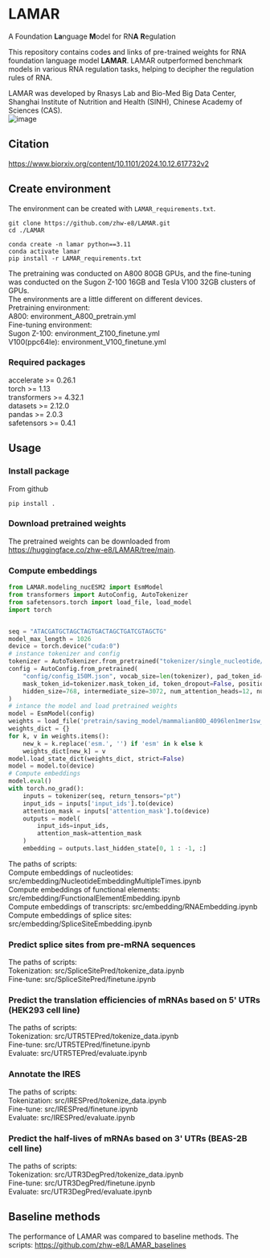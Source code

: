 # LAMAR
A Foundation **La**nguage **M**odel for RN**A** **R**egulation

This repository contains codes and links of pre-trained weights for RNA foundation language model **LAMAR**. LAMAR outperformed benchmark models in various RNA regulation tasks, helping to decipher the regulation rules of RNA.  

LAMAR was developed by Rnasys Lab and Bio-Med Big Data Center, Shanghai Institute of Nutrition and Health (SINH), Chinese Academy of Sciences (CAS).  
![image](./ReadMe/overview.png)

## Citation
https://www.biorxiv.org/content/10.1101/2024.10.12.617732v2

## Create environment
The environment can be created with `LAMAR_requirements.txt`.  
```shell
git clone https://github.com/zhw-e8/LAMAR.git
cd ./LAMAR

conda create -n lamar python==3.11
conda activate lamar
pip install -r LAMAR_requirements.txt
```

The pretraining was conducted on A800 80GB GPUs, and the fine-tuning was conducted on the Sugon Z-100 16GB and Tesla V100 32GB clusters of GPUs.  
The environments are a little different on different devices.   
Pretraining environment:   
    A800: environment_A800_pretrain.yml  
Fine-tuning environment:   
    Sugon Z-100: environment_Z100_finetune.yml  
    V100(ppc64le): environment_V100_finetune.yml

### Required packages
accelerate >= 0.26.1  
torch >= 1.13  
transformers >= 4.32.1  
datasets >= 2.12.0  
pandas >= 2.0.3  
safetensors >= 0.4.1  

## Usage
### Install package
From github
```shell
pip install .
```
### Download pretrained weights
The pretrained weights can be downloaded from https://huggingface.co/zhw-e8/LAMAR/tree/main.

### Compute embeddings
```python
from LAMAR.modeling_nucESM2 import EsmModel
from transformers import AutoConfig, AutoTokenizer
from safetensors.torch import load_file, load_model
import torch


seq = "ATACGATGCTAGCTAGTGACTAGCTGATCGTAGCTG"
model_max_length = 1026
device = torch.device("cuda:0")
# instance tokenizer and config
tokenizer = AutoTokenizer.from_pretrained("tokenizer/single_nucleotide/", model_max_length=model_max_length)
config = AutoConfig.from_pretrained(
    "config/config_150M.json", vocab_size=len(tokenizer), pad_token_id=tokenizer.pad_token_id,
    mask_token_id=tokenizer.mask_token_id, token_dropout=False, positional_embedding_type='rotary', 
    hidden_size=768, intermediate_size=3072, num_attention_heads=12, num_hidden_layers=12
)
# intance the model and load pretrained weights
model = EsmModel(config)
weights = load_file('pretrain/saving_model/mammalian80D_4096len1mer1sw_80M/checkpoint-250000/model.safetensors')
weights_dict = {}
for k, v in weights.items():
    new_k = k.replace('esm.', '') if 'esm' in k else k
    weights_dict[new_k] = v
model.load_state_dict(weights_dict, strict=False)
model = model.to(device)
# Compute embeddings
model.eval()
with torch.no_grad():
    inputs = tokenizer(seq, return_tensors="pt")
    input_ids = inputs['input_ids'].to(device)
    attention_mask = inputs['attention_mask'].to(device)
    outputs = model(
        input_ids=input_ids, 
        attention_mask=attention_mask
    )
    embedding = outputs.last_hidden_state[0, 1 : -1, :]
```
The paths of scripts:   
    Compute embeddings of nucleotides: src/embedding/NucleotideEmbeddingMultipleTimes.ipynb  
    Compute embeddings of functional elements: src/embedding/FunctionalElementEmbedding.ipynb  
    Compute embeddings of transcripts: src/embedding/RNAEmbedding.ipynb  
    Compute embeddings of splice sites: src/embedding/SpliceSiteEmbedding.ipynb  

### Predict splice sites from pre-mRNA sequences
The paths of scripts:  
    Tokenization: src/SpliceSitePred/tokenize_data.ipynb  
    Fine-tune: src/SpliceSitePred/finetune.ipynb

### Predict the translation efficiencies of mRNAs based on 5' UTRs (HEK293 cell line)
The paths of scripts:   
  Tokenization: src/UTR5TEPred/tokenize_data.ipynb  
  Fine-tune: src/UTR5TEPred/finetune.ipynb  
  Evaluate: src/UTR5TEPred/evaluate.ipynb  

### Annotate the IRES
The paths of scripts:  
  Tokenization: src/IRESPred/tokenize_data.ipynb  
  Fine-tune: src/IRESPred/finetune.ipynb  
  Evaluate: src/IRESPred/evaluate.ipynb  
  
### Predict the half-lives of mRNAs based on 3' UTRs (BEAS-2B cell line)  
The paths of scripts:   
  Tokenization: src/UTR3DegPred/tokenize_data.ipynb  
  Fine-tune: src/UTR3DegPred/finetune.ipynb  
  Evaluate: src/UTR3DegPred/evaluate.ipynb  

## Baseline methods
The performance of LAMAR was compared to baseline methods. The scripts: https://github.com/zhw-e8/LAMAR_baselines
